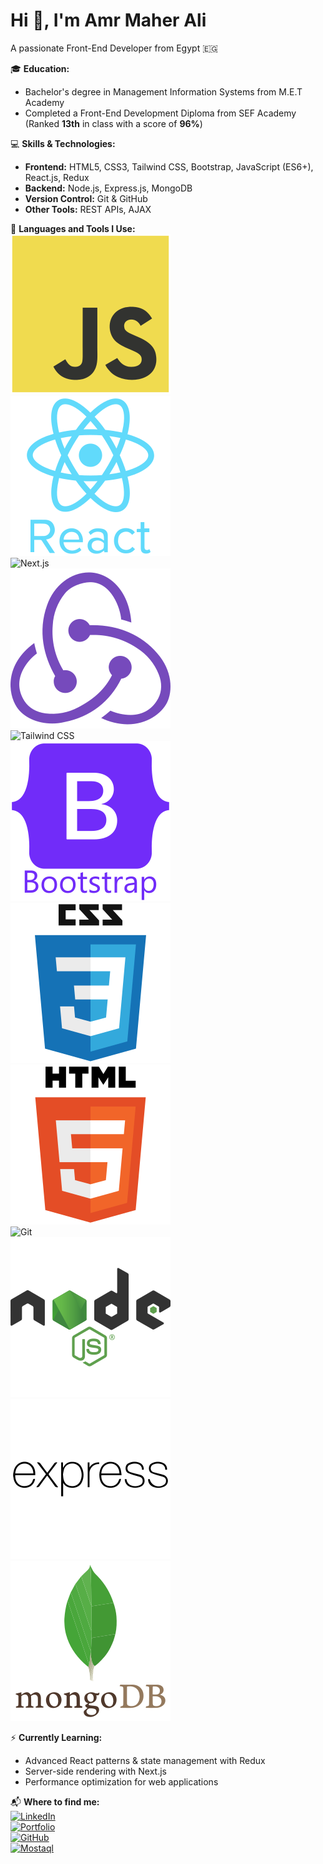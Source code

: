 # Hi 👋, I'm Amr Maher Ali  
A passionate Front-End Developer from Egypt 🇪🇬  

🎓 **Education:**  
- Bachelor's degree in Management Information Systems from M.E.T Academy  
- Completed a Front-End Development Diploma from SEF Academy (Ranked **13th** in class with a score of **96%**)  

💻 **Skills & Technologies:**  
- **Frontend:** HTML5, CSS3, Tailwind CSS, Bootstrap, JavaScript (ES6+), React.js, Redux  
- **Backend:** Node.js, Express.js, MongoDB  
- **Version Control:** Git & GitHub  
- **Other Tools:** REST APIs, AJAX  

🚀 **Languages and Tools I Use:**  
![JavaScript](https://raw.githubusercontent.com/devicons/devicon/master/icons/javascript/javascript-original.svg)  
![React](https://raw.githubusercontent.com/devicons/devicon/master/icons/react/react-original-wordmark.svg)  
![Next.js](https://cdn.worldvectorlogo.com/logos/nextjs-2.svg)  
![Redux](https://raw.githubusercontent.com/devicons/devicon/master/icons/redux/redux-original.svg)  
![Tailwind CSS](https://www.vectorlogo.zone/logos/tailwindcss/tailwindcss-icon.svg)  
![Bootstrap](https://raw.githubusercontent.com/devicons/devicon/master/icons/bootstrap/bootstrap-plain-wordmark.svg)  
![CSS3](https://raw.githubusercontent.com/devicons/devicon/master/icons/css3/css3-original-wordmark.svg)  
![HTML5](https://raw.githubusercontent.com/devicons/devicon/master/icons/html5/html5-original-wordmark.svg)  
![Git](https://www.vectorlogo.zone/logos/git-scm/git-scm-icon.svg)  
![Node.js](https://raw.githubusercontent.com/devicons/devicon/master/icons/nodejs/nodejs-original-wordmark.svg)  
![Express.js](https://raw.githubusercontent.com/devicons/devicon/master/icons/express/express-original-wordmark.svg)  
![MongoDB](https://raw.githubusercontent.com/devicons/devicon/master/icons/mongodb/mongodb-original-wordmark.svg)  

⚡ **Currently Learning:**  
- Advanced React patterns & state management with Redux  
- Server-side rendering with Next.js  
- Performance optimization for web applications  

📬 **Where to find me:**  
[![LinkedIn](https://img.shields.io/badge/LinkedIn-Profile-blue?style=for-the-badge&logo=linkedin)](https://www.linkedin.com/in/Amrr-Maherr)  
[![Portfolio](https://img.shields.io/badge/Portfolio-Website-green?style=for-the-badge&logo=web)](https://amrr-maherr.github.io)  
[![GitHub](https://img.shields.io/badge/GitHub-Profile-black?style=for-the-badge&logo=github)](https://github.com/Amrr-Maherr)  
[![Mostaql](https://img.shields.io/badge/Mostaql-Profile-orange?style=for-the-badge&logo=freelancer)](https://mostaql.com/u/Amrr-Maherr)  
